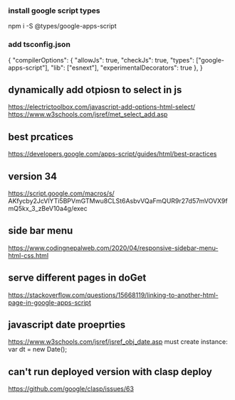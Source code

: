 ### install google script types
npm i -S @types/google-apps-script

### add tsconfig.json
{ 
    "compilerOptions": {
        "allowJs": true,
        "checkJs": true,
        "types": ["google-apps-script"],
        "lib": ["esnext"],
        "experimentalDecorators": true
      },
}   

## dynamically add otpiosn to select in js
https://electrictoolbox.com/javascript-add-options-html-select/
https://www.w3schools.com/jsref/met_select_add.asp

## best prcatices
https://developers.google.com/apps-script/guides/html/best-practices

## version 34
https://script.google.com/macros/s/ AKfycby2JcVlYTi5BPVmGTMwu8CLSt6AsbvVQaFmQUR9r27d57mVOVX9fmQ5kx_3_zBeV10a4g/exec



 
## side bar menu
https://www.codingnepalweb.com/2020/04/responsive-sidebar-menu-html-css.html

## serve different pages in doGet
https://stackoverflow.com/questions/15668119/linking-to-another-html-page-in-google-apps-script

## javascript date proeprties
https://www.w3schools.com/jsref/jsref_obj_date.asp
must create instance: var dt = new Date();

## can't run deployed version with clasp deploy
https://github.com/google/clasp/issues/63
